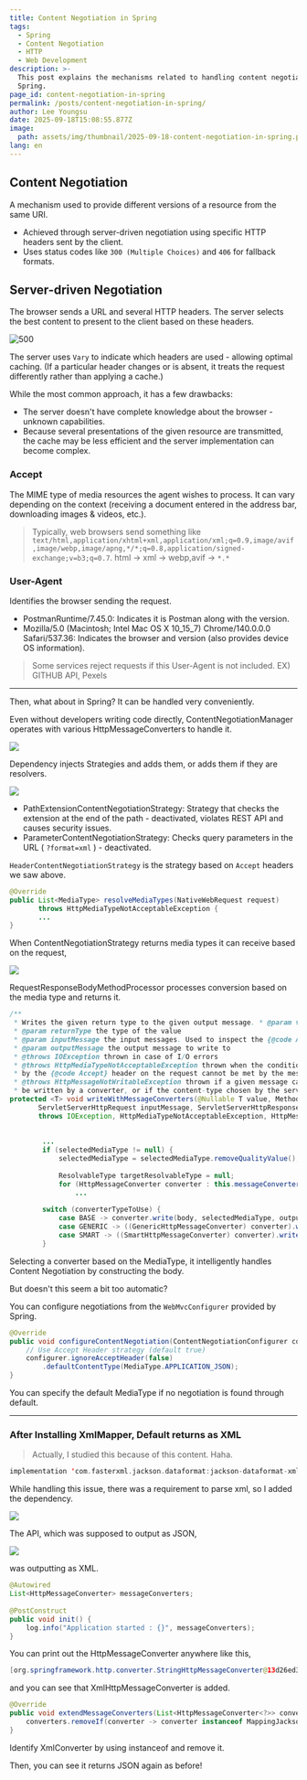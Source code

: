 ```yaml
---
title: Content Negotiation in Spring
tags:
  - Spring
  - Content Negotiation
  - HTTP
  - Web Development
description: >-
  This post explains the mechanisms related to handling content negotiation in
  Spring.
page_id: content-negotiation-in-spring
permalink: /posts/content-negotiation-in-spring/
author: Lee Youngsu
date: 2025-09-18T15:08:55.877Z
image:
  path: assets/img/thumbnail/2025-09-18-content-negotiation-in-spring.png
lang: en
---
```


## Content Negotiation

A mechanism used to provide different versions of a resource from the same URI.

- Achieved through server-driven negotiation using specific HTTP headers sent by the client.
- Uses status codes like `300 (Multiple Choices)` and `406` for fallback formats.

## Server-driven Negotiation

The browser sends a URL and several HTTP headers.
The server selects the best content to present to the client based on these headers.

![500](https://i.imgur.com/slhSyRl.png)

The server uses `Vary` to indicate which headers are used - allowing optimal caching.
(If a particular header changes or is absent, it treats the request differently rather than applying a cache.)

While the most common approach, it has a few drawbacks:

- The server doesn't have complete knowledge about the browser - unknown capabilities.
- Because several presentations of the given resource are transmitted, the cache may be less efficient and the server implementation can become complex.

### Accept

The MIME type of media resources the agent wishes to process.
It can vary depending on the context (receiving a document entered in the address bar, downloading images & videos, etc.).

> Typically, web browsers send something like 
> `text/html,application/xhtml+xml,application/xml;q=0.9,image/avif,image/webp,image/apng,*/*;q=0.8,application/signed-exchange;v=b3;q=0.7`.
> html -> xml -> webp,avif -> `*.*`

### User-Agent

Identifies the browser sending the request.

- PostmanRuntime/7.45.0: Indicates it is Postman along with the version.
- Mozilla/5.0 (Macintosh; Intel Mac OS X 10_15_7) Chrome/140.0.0.0 Safari/537.36: Indicates the browser and version (also provides device OS information).

> Some services reject requests if this User-Agent is not included.
> EX) GITHUB API, Pexels

---

Then, what about in Spring? It can be handled very conveniently.

Even without developers writing code directly,
ContentNegotiationManager operates with various HttpMessageConverters to handle it.

![](https://i.imgur.com/3Avw8uH.png)

Dependency injects Strategies and adds them, or adds them if they are resolvers.

![](https://i.imgur.com/WjKjfO2.png)

- PathExtensionContentNegotiationStrategy: Strategy that checks the extension at the end of the path - deactivated, violates REST API and causes security issues.
- ParameterContentNegotiationStrategy: Checks query parameters in the URL ( `?format=xml` ) - deactivated.

`HeaderContentNegotiationStrategy` is the strategy based on `Accept` headers we saw above.

```java
@Override  
public List<MediaType> resolveMediaTypes(NativeWebRequest request)  
       throws HttpMediaTypeNotAcceptableException {
       ...
}
```

When ContentNegotiationStrategy returns media types it can receive based on the request,

![](https://i.imgur.com/5IHHbVw.png)

RequestResponseBodyMethodProcessor
processes conversion based on the media type and returns it.

```java
/**  
 * Writes the given return type to the given output message. * @param value the value to write to the output message  
 * @param returnType the type of the value  
 * @param inputMessage the input messages. Used to inspect the {@code Accept} header.  
 * @param outputMessage the output message to write to  
 * @throws IOException thrown in case of I/O errors  
 * @throws HttpMediaTypeNotAcceptableException thrown when the conditions indicated  
 * by the {@code Accept} header on the request cannot be met by the message converters  
 * @throws HttpMessageNotWritableException thrown if a given message cannot  
 * be written by a converter, or if the content-type chosen by the server * has no compatible converter. */@SuppressWarnings({"rawtypes", "unchecked", "NullAway"})  
protected <T> void writeWithMessageConverters(@Nullable T value, MethodParameter returnType,  
       ServletServerHttpRequest inputMessage, ServletServerHttpResponse outputMessage)  
       throws IOException, HttpMediaTypeNotAcceptableException, HttpMessageNotWritableException {
       
       
		...
		if (selectedMediaType != null) {  
		    selectedMediaType = selectedMediaType.removeQualityValue();  
		  
		    ResolvableType targetResolvableType = null;  
		    for (HttpMessageConverter converter : this.messageConverters) {
			    ...
			    
		switch (converterTypeToUse) {  
		    case BASE -> converter.write(body, selectedMediaType, outputMessage);  
		    case GENERIC -> ((GenericHttpMessageConverter) converter).write(body, targetType, selectedMediaType, outputMessage);  
		    case SMART -> ((SmartHttpMessageConverter) converter).write(body, targetResolvableType, selectedMediaType, outputMessage, null);  
		}
```

Selecting a converter based on the MediaType, it intelligently handles Content Negotiation by constructing the body.

But doesn't this seem a bit too automatic?

You can configure negotiations from the `WebMvcConfigurer` provided by Spring.

```java
@Override  
public void configureContentNegotiation(ContentNegotiationConfigurer configurer) {  
    // Use Accept Header strategy (default true)
    configurer.ignoreAcceptHeader(false)  
        .defaultContentType(MediaType.APPLICATION_JSON);
}
```

You can specify the default MediaType if no negotiation is found through default.

---

### After Installing XmlMapper, Default returns as XML

> Actually, I studied this because of this content. Haha.

```kotlin
implementation 'com.fasterxml.jackson.dataformat:jackson-dataformat-xml'
```

While handling this issue, there was a requirement to parse xml, so I added the dependency.

![](https://i.imgur.com/lcgwFjC.png)

The API, which was supposed to output as JSON,

![](https://i.imgur.com/shKrUka.png)

was outputting as XML.

```java
@Autowired  
List<HttpMessageConverter> messageConverters;  
  
@PostConstruct  
public void init() {  
    log.info("Application started : {}", messageConverters);  
}
```

You can print out the HttpMessageConverter anywhere like this,

```java
[org.springframework.http.converter.StringHttpMessageConverter@13d26ed3, org.springframework.http.converter.xml.MappingJackson2XmlHttpMessageConverter@39f1bf06, org.springframework.http.converter.json.MappingJackson2HttpMessageConverter@2cea567b]
```

and you can see that XmlHttpMessageConverter is added.

```java
@Override  
public void extendMessageConverters(List<HttpMessageConverter<?>> converters) {  
    converters.removeIf(converter -> converter instanceof MappingJackson2XmlHttpMessageConverter);  
}
```

Identify XmlConverter by using instanceof and remove it.

Then, you can see it returns JSON again as before!
